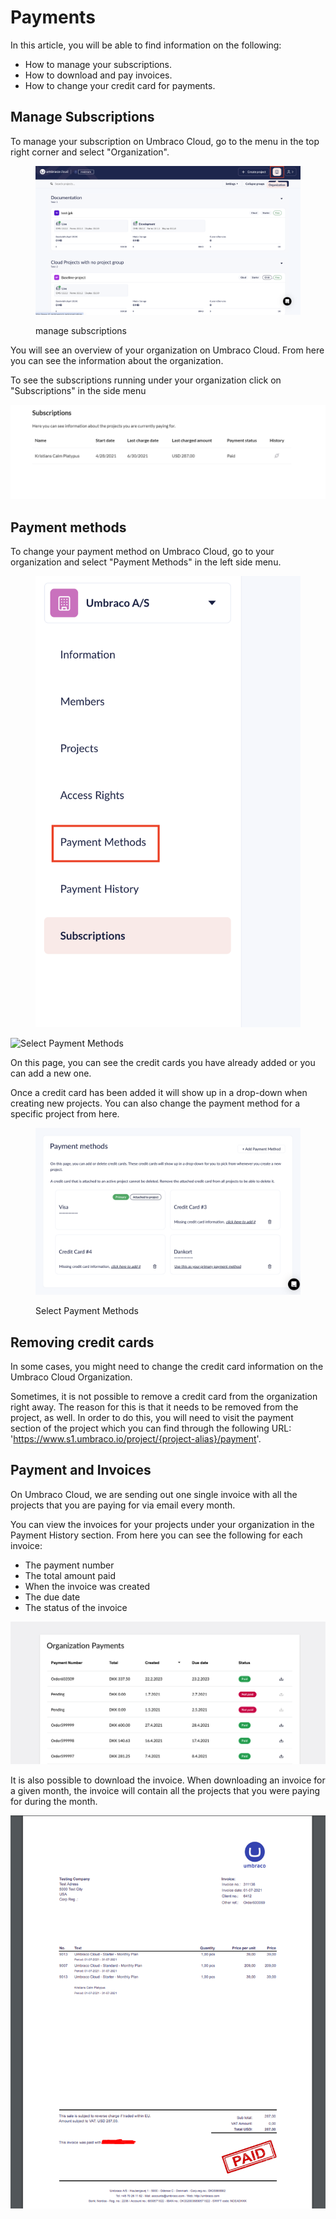 # Payments

In this article, you will be able to find information on the following:

* How to manage your subscriptions.
* How to download and pay invoices.
* How to change your credit card for payments.

## Manage Subscriptions

To manage your subscription on Umbraco Cloud, go to the menu in the top right corner and select "Organization".

<figure><img src="../../.gitbook/assets/image (34).png" alt=""><figcaption><p>manage subscriptions</p></figcaption></figure>

You will see an overview of your organization on Umbraco Cloud. From here you can see the information about the organization.

To see the subscriptions running under your organization click on "Subscriptions" in the side menu

![Your subscriptions](../manage-subscriptions/images/subscriptions.png)

## Payment methods

To change your payment method on Umbraco Cloud, go to your organization and select "Payment Methods" in the left side menu.

<figure><img src="../../.gitbook/assets/image (35).png" alt=""><figcaption></figcaption></figure>

![Select Payment Methods](../manage-subscriptions/images/select\_payment.png)

On this page, you can see the credit cards you have already added or you can add a new one.

Once a credit card has been added it will show up in a drop-down when creating new projects. You can also change the payment method for a specific project from here.

<figure><img src="../../.gitbook/assets/image (37).png" alt="Select Payment Methods"><figcaption><p>Select Payment Methods</p></figcaption></figure>

## Removing credit cards

In some cases, you might need to change the credit card information on the Umbraco Cloud Organization. 

Sometimes, it is not possible to remove a credit card from the organization right away. The reason for this is that it needs to be removed from the project, as well. In order to do  this, you will need to visit the payment section of the project which you can find through the following URL: 
'https://www.s1.umbraco.io/project/{project-alias}/payment'. 

## Payment and Invoices

On Umbraco Cloud, we are sending out one single invoice with all the projects that you are paying for via email every month.

You can view the invoices for your projects under your organization in the Payment History section. From here you can see the following for each invoice:

* The payment number
* The total amount paid
* When the invoice was created
* The due date
* The status of the invoice

![payment history](../manage-subscriptions/images/org-payments.png)

It is also possible to download the invoice. When downloading an invoice for a given month, the invoice will contain all the projects that you were paying for during the month.

![Invoice for projects](../manage-subscriptions/images/invoice.png)
